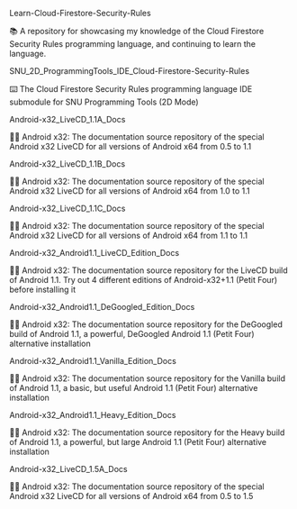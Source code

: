 
Learn-Cloud-Firestore-Security-Rules

📚️ A repository for showcasing my knowledge of the Cloud Firestore Security Rules programming language, and continuing to learn the language. 

SNU_2D_ProgrammingTools_IDE_Cloud-Firestore-Security-Rules

⌨️ The Cloud Firestore Security Rules programming language IDE submodule for SNU Programming Tools (2D Mode)

Android-x32_LiveCD_1.1A_Docs

🤖️📖️ Android x32: The documentation source repository of the special Android x32 LiveCD for all versions of Android x64 from 0.5 to 1.1

Android-x32_LiveCD_1.1B_Docs

🤖️📖️ Android x32: The documentation source repository of the special Android x32 LiveCD for all versions of Android x64 from 1.0 to 1.1

Android-x32_LiveCD_1.1C_Docs

🤖️📖️ Android x32: The documentation source repository of the special Android x32 LiveCD for all versions of Android x64 from 1.1 to 1.1

Android-x32_Android1.1_LiveCD_Edition_Docs

🤖️📖️ Android x32: The documentation source repository for the LiveCD build of Android 1.1. Try out 4 different editions of Android-x32+1.1 (Petit Four) before installing it 

Android-x32_Android1.1_DeGoogled_Edition_Docs

🤖️📖️ Android x32: The documentation source repository for the DeGoogled build of Android 1.1, a powerful, DeGoogled Android 1.1 (Petit Four) alternative installation 

Android-x32_Android1.1_Vanilla_Edition_Docs

🤖️📖️ Android x32: The documentation source repository for the Vanilla build of Android 1.1, a basic, but useful Android 1.1 (Petit Four) alternative installation

Android-x32_Android1.1_Heavy_Edition_Docs

🤖️📖️ Android x32: The documentation source repository for the Heavy build of Android 1.1, a powerful, but large Android 1.1 (Petit Four) alternative installation

Android-x32_LiveCD_1.5A_Docs

🤖️📖️ Android x32: The documentation source repository of the special Android x32 LiveCD for all versions of Android x64 from 0.5 to 1.5

